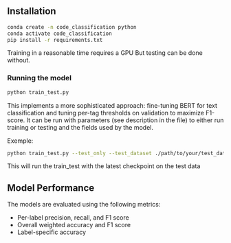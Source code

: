 

## Installation

```bash
conda create -n code_classification python
conda activate code_classification
pip install -r requirements.txt
```
Training in a reasonable time requires a GPU
But testing can be done without.

### Running the model

```bash
python train_test.py
```

This implements a more sophisticated approach: fine-tuning BERT for text classification and tuning per-tag thresholds on validation to maximize F1-score.
It can be run with parameters (see description in the file) to either run training or testing and the fields used by the model.

Exemple:

```bash
python train_test.py --test_only --test_dataset ./path/to/your/test_data --checkpoint_path best_model.pth
```
This will run the train_test with the latest checkpoint on the test data


## Model Performance

The models are evaluated using the following metrics:
- Per-label precision, recall, and F1 score
- Overall weighted accuracy and F1 score
- Label-specific accuracy
